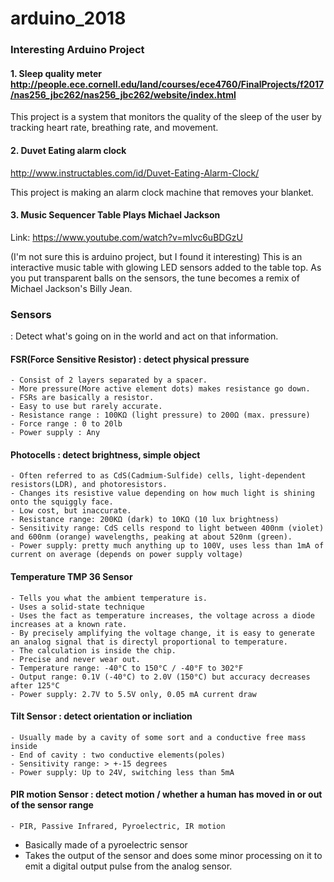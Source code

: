 # arduino_2018



### Interesting Arduino Project

#### 1. Sleep quality meter http://people.ece.cornell.edu/land/courses/ece4760/FinalProjects/f2017/nas256_jbc262/nas256_jbc262/website/index.html

This project is a system that monitors the quality of the sleep of the user by tracking heart rate, breathing rate, and movement. 

#### 2. Duvet Eating alarm clock
http://www.instructables.com/id/Duvet-Eating-Alarm-Clock/

This project is making an alarm clock machine that removes your blanket. 

#### 3. Music Sequencer Table Plays Michael Jackson
Link: https://www.youtube.com/watch?v=mIvc6uBDGzU

(I'm not sure this is arduino project, but I found it interesting)
This is an interactive music table with glowing LED sensors added to the table top. As you put transparent balls on the sensors, the tune becomes a remix of Michael Jackson's Billy Jean.

### Sensors
: Detect what's going on in the world and act on that information.

#### FSR(Force Sensitive Resistor) : detect physical pressure
	- Consist of 2 layers separated by a spacer.
	- More pressure(More active element dots) makes resistance go down.
	- FSRs are basically a resistor.
	- Easy to use but rarely accurate.
	- Resistance range : 100KΩ (light pressure) to 200Ω (max. pressure)
	- Force range : 0 to 20lb
	- Power supply : Any

#### Photocells : detect brightness, simple object
	- Often referred to as CdS(Cadmium-Sulfide) cells, light-dependent resistors(LDR), and photoresistors.
	- Changes its resistive value depending on how much light is shining onto the squiggly face.
	- Low cost, but inaccurate.
	- Resistance range: 200KΩ (dark) to 10KΩ (10 lux brightness)
	- Sensitivity range: CdS cells respond to light between 400nm (violet) and 600nm (orange) wavelengths, peaking at about 520nm (green).
	- Power supply: pretty much anything up to 100V, uses less than 1mA of current on average (depends on power supply voltage)

#### Temperature TMP 36 Sensor
	- Tells you what the ambient temperature is.
	- Uses a solid-state technique
	- Uses the fact as temperature increases, the voltage across a diode increases at a known rate.
	- By precisely amplifying the voltage change, it is easy to generate an analog signal that is directyl proportional to temperature.
	- The calculation is inside the chip.
	- Precise and never wear out.
	- Temperature range: -40°C to 150°C / -40°F to 302°F
	- Output range: 0.1V (-40°C) to 2.0V (150°C) but accuracy decreases after 125°C
	- Power supply: 2.7V to 5.5V only, 0.05 mA current draw
  
#### Tilt Sensor : detect orientation or incliation
	- Usually made by a cavity of some sort and a conductive free mass inside
	- End of cavity : two conductive elements(poles)
	- Sensitivity range: > +-15 degrees
	- Power supply: Up to 24V, switching less than 5mA

#### PIR motion Sensor : detect motion / whether a human has moved in or out of the sensor range
	- PIR, Passive Infrared, Pyroelectric, IR motion
  - Basically made of a pyroelectric sensor
  - Takes the output of the sensor and does some minor processing on it to emit a digital output pulse from the analog sensor.
